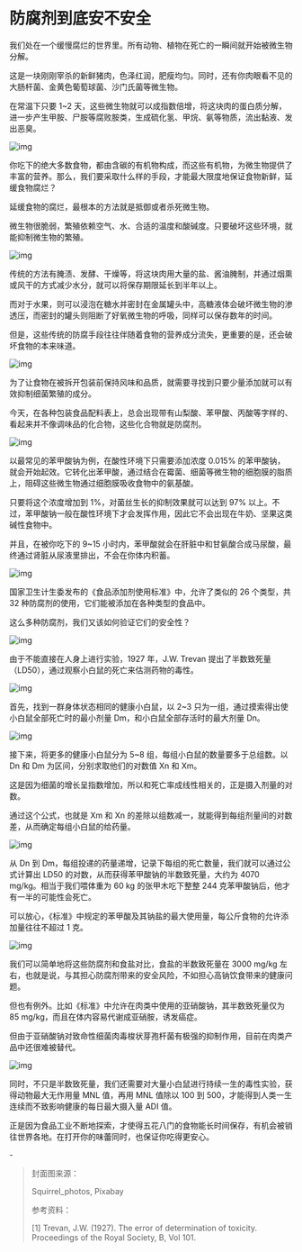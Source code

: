 # 防腐剂到底安不安全

我们处在一个缓慢腐烂的世界里。所有动物、植物在死亡的一瞬间就开始被微生物分解。



这是一块刚刚宰杀的新鲜猪肉，色泽红润，肥瘦均匀。同时，还有你肉眼看不见的大肠杆菌、金黄色葡萄球菌、沙门氏菌等微生物。



在常温下只要 1~2 天，这些微生物就可以成指数倍增，将这块肉的蛋白质分解，进一步产生甲胺、尸胺等腐败胺类，生成硫化氢、甲烷、氨等物质，流出黏液、发出恶臭。



![img](https://mmbiz.qpic.cn/mmbiz_gif/SlOqFKqEO4FE2q8djjLefyicMqyrfomPwos7sNZib4XkiaQ6IIia1lTdeK7XJzNX0lz1TRHIyOk5xaYLApBAWo0W1g/640?wx_fmt=gif)



你吃下的绝大多数食物，都由含碳的有机物构成，而这些有机物，为微生物提供了丰富的营养。那么，我们要采取什么样的手段，才能最大限度地保证食物新鲜，延缓食物腐烂？



延缓食物的腐烂，最根本的方法就是抵御或者杀死微生物。



微生物很脆弱，繁殖依赖空气、水、合适的温度和酸碱度。只要破坏这些环境，就能抑制微生物的繁殖。



![img](https://mmbiz.qpic.cn/mmbiz_png/SlOqFKqEO4FE2q8djjLefyicMqyrfomPwsQyJO2UEeEic4Cbicuv3uDYEfoTbqa09fP4YqWy3BROa56hPYUoq2QmQ/640?wx_fmt=png)



传统的方法有腌渍、发酵、干燥等，将这块肉用大量的盐、酱油腌制，并通过烟熏或风干的方式减少水分，就可以将保存期限延长到半年以上。



而对于水果，则可以浸泡在糖水并密封在金属罐头中，高糖液体会破坏微生物的渗透压，而密封的罐头则阻断了好氧微生物的呼吸，同样可以保存数年的时间。



但是，这些传统的防腐手段往往伴随着食物的营养成分流失，更重要的是，还会破坏食物的本来味道。



![img](https://mmbiz.qpic.cn/mmbiz_gif/SlOqFKqEO4FE2q8djjLefyicMqyrfomPwGPELKUjFgLKhPdm50r0oicbibTYAyNovW2uNuravUNHxRnhbM3cZBSXg/640?wx_fmt=gif)



为了让食物在被拆开包装前保持风味和品质，就需要寻找到只要少量添加就可以有效抑制细菌繁殖的成分。



今天，在各种包装食品配料表上，总会出现带有山梨酸、苯甲酸、丙酸等字样的、看起来并不像调味品的化合物，这些化合物就是防腐剂。



![img](https://mmbiz.qpic.cn/mmbiz_png/SlOqFKqEO4FE2q8djjLefyicMqyrfomPwhM87vn6fDH1RXqlDuiaibibMY18GsGWo0SOvzJGqAdHbtqgbOjFgpYZZQ/640?wx_fmt=png)



以最常见的苯甲酸钠为例，在酸性环境下只需要添加浓度 0.015% 的苯甲酸钠，就会开始起效。它转化出苯甲酸，通过结合在霉菌、细菌等微生物的细胞膜的脂质上，阻碍这些微生物通过细胞膜吸收食物中的氨基酸。



只要将这个浓度增加到 1%，对菌丝生长的抑制效果就可以达到 97% 以上。不过，苯甲酸钠一般在酸性环境下才会发挥作用，因此它不会出现在牛奶、坚果这类碱性食物中。



并且，在被你吃下的 9~15 小时内，苯甲酸就会在肝脏中和甘氨酸合成马尿酸，最终通过肾脏从尿液里排出，不会在你体内积蓄。



![img](https://mmbiz.qpic.cn/mmbiz_png/SlOqFKqEO4FE2q8djjLefyicMqyrfomPwjKDciamxKGichWt5TRPhvfVvLmibiaib3iaqZGMjOObb0ZbUDeuyPGYjWhFA/640?wx_fmt=png)



国家卫生计生委发布的《食品添加剂使用标准》中，允许了类似的 26 个类型，共 32 种防腐剂的使用，它们能被添加在各种类型的食品中。



这么多种防腐剂，我们又该如何验证它们的安全性？



![img](https://mmbiz.qpic.cn/mmbiz_png/SlOqFKqEO4FE2q8djjLefyicMqyrfomPwzrFgFKht44geP2TQsia1dkcFfkqHLgKtriaIxU8G3kOdXBPf6d3Slic8A/640?wx_fmt=png)



由于不能直接在人身上进行实验，1927 年，J.W. Trevan 提出了半数致死量（LD50），通过观察小白鼠的死亡来估测药物的毒性。



![img](https://mmbiz.qpic.cn/mmbiz_png/SlOqFKqEO4FE2q8djjLefyicMqyrfomPwyIrau4H7ias1ib7Ult17PGXVSWKsMWRRB3ib0picj90sGzfadAHrzJvZQw/640?wx_fmt=png)



首先，找到一群身体状态相同的健康小白鼠，以 2~3 只为一组，通过摸索得出使小白鼠全部死亡时的最小剂量 Dm，和小白鼠全部存活时的最大剂量 Dn。



![img](https://mmbiz.qpic.cn/mmbiz_png/SlOqFKqEO4FE2q8djjLefyicMqyrfomPweY9W8S6j8CIeJLoOibRhtksfPfJcn4r4HqHN5Tp85kaHHcOhPwQALicQ/640?wx_fmt=png)



接下来，将更多的健康小白鼠分为 5~8 组，每组小白鼠的数量要多于总组数。以 Dn 和 Dm 为区间，分别求取他们的对数值 Xn 和 Xm。



这是因为细菌的增长呈指数增加，所以和死亡率成线性相关的，正是摄入剂量的对数。



通过这个公式，也就是 Xm 和 Xn 的差除以组数减一，就能得到每组剂量间的对数差，从而确定每组小白鼠的给药量。



![img](https://mmbiz.qpic.cn/mmbiz_png/SlOqFKqEO4FE2q8djjLefyicMqyrfomPwe49wB4cSibic03IhGFZfWtMLmfAjgTqDPtVCxJm9IaXqMgJw6KGvRm7w/640?wx_fmt=png)



从 Dn 到 Dm，每组投递的药量递增，记录下每组的死亡数量，我们就可以通过公式计算出 LD50 的对数，从而获得苯甲酸钠的半数致死量，大约为 4070 mg/kg。相当于我们喂体重为 60 kg 的张甲木吃下整整 244 克苯甲酸钠后，他才有一半的可能性会死亡。



可以放心，《标准》中规定的苯甲酸及其钠盐的最大使用量，每公斤食物的允许添加量往往不超过 1 克。



![img](https://mmbiz.qpic.cn/mmbiz_png/SlOqFKqEO4FE2q8djjLefyicMqyrfomPwEGCHUKe4EGAsugfkjkib9RxG6EwJovTKCJ6F1zS5icpgky7A889dnxKg/640?wx_fmt=png)



我们可以简单地将这些防腐剂和食盐对比，食盐的半数致死量在 3000 mg/kg 左右，也就是说，与其担心防腐剂带来的安全风险，不如担心高钠饮食带来的健康问题。



但也有例外。比如《标准》中允许在肉类中使用的亚硝酸钠，其半数致死量仅为 85 mg/kg，而且在体内容易代谢成亚硝胺，诱发癌症。



但由于亚硝酸钠对致命性细菌肉毒梭状芽孢杆菌有极强的抑制作用，目前在肉类产品中还很难被替代。



![img](https://mmbiz.qpic.cn/mmbiz_png/SlOqFKqEO4FE2q8djjLefyicMqyrfomPwAzStlYcXgvhicY2dVPQwLvXicM3ibQQLMen8tY2C6qZ5UvGP7FronLG4w/640?wx_fmt=png)



同时，不只是半数致死量，我们还需要对大量小白鼠进行持续一生的毒性实验，获得动物最大无作用量 MNL 值，再用 MNL 值除以 100 到 500，才能得到人类一生连续而不致影响健康的每日最大摄入量 ADI 值。



正是因为食品工业不断地探索，才使得五花八门的食物能长时间保存，有机会被销往世界各地。在打开你的味蕾同时，也保证你吃得更安心。



\-



> 封面图来源：
>
> Squirrel_photos, Pixabay
>
> 
>
> 参考资料：
>
> 
>
> [1] Trevan, J.W. (1927). The error of determination of toxicity. Proceedings of the Royal Society, B, Vol 101.